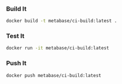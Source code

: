 ### Build It

```bash
docker build -t metabase/ci-build:latest .
```

### Test It

```bash
docker run -it metabase/ci-build:latest
```

### Push It

```bash
docker push metabase/ci-build:latest
```
